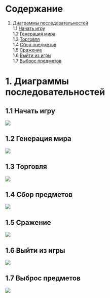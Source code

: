 # Содержание 
1. [Диаграммы последовательностей](#1-Диаграммы-последовательностей)  
1.1 [Начать игру](#11-Начать-игру)  
1.2 [Генерация мира](#12-Генерация-мира)  
1.3 [Торговля](#13-Торговля)  
1.4 [Сбор предметов](#14-Сбор-предметов)  
1.5 [Сражение](#15-Сражение)  
1.6 [Выйти из игры](#16-Выйти-из-игры)  
1.7 [Выброс предметов](#17-Выброс-предметов) 

# 1. Диаграммы последовательностей  
## 1.1 Начать игру  
![](https://github.com/KabarykhaVictor750504/SPoH/blob/master/Diagrams/Sequence/SequencePlay.jfif)
## 1.2 Генерация мира
![](https://github.com/KabarykhaVictor750504/SPoH/blob/master/Diagrams/Sequence/SequenceGeneration.jfif)
## 1.3 Торговля
![](https://github.com/KabarykhaVictor750504/SPoH/blob/master/Diagrams/Sequence/SequenceTrade.jfif)
## 1.4 Сбор предметов
![](https://github.com/KabarykhaVictor750504/SPoH/blob/master/Diagrams/Sequence/SequenceGathering.jfif)
## 1.5 Сражение 
![](https://github.com/KabarykhaVictor750504/SPoH/blob/master/Diagrams/Sequence/SequenceBattle.jpg)
## 1.6 Выйти из игры 
![](https://github.com/KabarykhaVictor750504/SPoH/blob/master/Diagrams/Sequence/SequenceExit.jfif)  
## 1.7 Выброс предметов  
![](https://github.com/KabarykhaVictor750504/SPoH/blob/master/Diagrams/Sequence/SequenceThrowOut.jpg)

